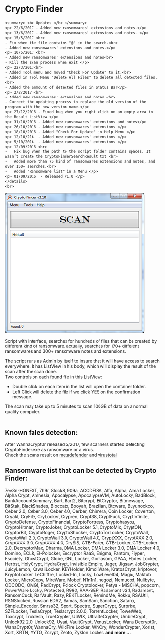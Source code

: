 <h1> Crypto Finder </h1>

``` <details> 
<summary> <b> Updates </b> </summary>
<p> 22/6/2017 - Added new ransomwares' extensions and notes.</p>
<p> 13/6/2017 - Added new ransomwares' extensions and notes. </p>
<p> 15/5/2017 <br>
- Fix when the file contains "@" in the search.<br>
- Added new ransomwares' extensions and notes.</p>
<p> 10/5/2017 <br>
- Added new ransomwares' extensions and notes<br>
- Kill the scan process when exit </p>
<p> 22/3/2017<br>
- Added Tool menu and moved "Check For Update" to it.<br>
- Added in Tool Menu "Delete All Files" to delete all detected files.<br>
- Added the ammount of detected files in Status Bar</p>
<p> 2/2/2017 <br>
- Added new ransomwares' extensions and notes.<br>
- Currect the updating process to replace the old version of the program with the new version name.</p>
<p> 27/12/2016 - Fixed bug when you right click on an empty area in the Result ListView </p>
<p> 31/10/2016 - Added new ransomwares' extensions and notes</p>
<p> 26/10/2016 - Added new ransomwares' extensions </p>
<p> 18/10/2016 - Added "Check For Update" in Help Menu </p>
<p> 12/10/216  - Added new ransomwares' extensions </p>
<p> 5/10/2016  - Added new ransomwares' extensions </p>
<p> 12/09/2016 <br>
-	Fix bug when the path to the script folder contains spaces. It wasn’t create the CryptoFinderSearchResult.txt <br>
-	Added more than 75 kind of ransomwares extensions and notes, and over 150+ searches.<br>
-	Added "Ransomware list" in a Menu </p>
<p> 01/09/2016  - Released v1.0 </p>
</details>
<br> 
```

![Alt text](https://raw.githubusercontent.com/RamiSyr/Crypto-Finder/master/CryptoFinder.png)


Script with interface, searches for hundreds of files that can be created by different kind of ransomware. actually, searches for 170+ different ransomwares and 300+ ransomware notes and extensions.

The script runs as Admin by itself to insure that it will have access to search everywhere.
It has ListView in his body, which will display the result of the scan after the scan done. </br>
Two controls on each found file in this ListView: </br>
- Double click on each item in the list will open the container folder.
- Left Click will delete the file if we click YES on the confirmation message.

The scan may take up to 5 minutes to scan 100GB of data on a normal quality computer.
</br>
</br>
## Known fales detection: </br>
After WannaCrypt0r released 5/2017, few scanners started detecting CryptoFinder.exe as ransomware or a virus.</br>
Check the scans result on [metadefender](https://www.metadefender.com/#!/results/file/ZTE3MDUzMEhKYklSdjRzWlpTSk1MUkROb1da/regular/analysis) and [virustotal](https://www.virustotal.com/en/file/ef5ade9c5b21459684900cf3d73da53dd3fb50b7ab3ee6b95f3beb6cd48fa566/analysis/1496167810/)


## Ransomware list that can be detected by Crypto Finder:

7ev3n-HONE$T, 7h9r, 8lock8, 909a, ACCDFISA, Alfa, Alpha, Alma Locker, Alpha Crypt, Amnesia, Apocalypse, ApocalypseVM, AutoLocky, BadBlock, BankAccountSummary, Bart, Bart2, Bitcrypt, BitCryptor, Bitmessage, BitStak, BlackShades, Bloccato, Booyah, Brazilian, Btcware, Buyunockco, Ceber 2.0, Ceber 3.0, Ceber 4.0, Cerber, Chimera, Coin Locker, Coverton, Cryakl, CryFile, CryLocker, Crypren, Crypt38, CryptFuck, CryptInfinite, CryptoDefense, CryptoFinancial, CryptoFortress, Cryptohasyou, CryptoHitman, CryptoJoker, CryptoLocker 5.1, CryptoMix, CryptON, CryptorBit, CryptoRoger, CryptoShocker, CryptoTorLocker, CryptoWall, CryptoWall 2.0, CryptoWall 3.0, CryptoWall 4.0, CryptXXX, CryptXXX 2.0, CryptXXX 3.0, CryptXXX 4.0, CrySiS, CTB-Faker, CTB-Locker, CTB-Locker 2.0, DecryptorMax, Dharma, DMA Locker, DMA Locker 3.0, DMA Locker 4.0, Domino, ECLR, El-Polocker, Encryptor RaaS, Enigma, Fantom, Flyper, Fsociety, GhostCrypt, Globe, GNL Locker, Gomasom, GPAA, Hades Locker, Herbst, HolyCrypt, HydraCrypt, Invisible Empire, Jager, Jigsaw, JobCrypter, JuicyLemon, KawaiiLocker, KEYHolder, KimcilWare, KratosCrypt, kriptovor, KryptoLocker, LeChiffre, Locked-In, Locky, LowLevel04, Magic, Maktub Locker, MicroCopy, MireWare, Mobef, N1n1n1, negozi, Nemucod, Nullbyte, ODCODC, OMG!, PadCrypt, Pclock Cryptolocker, Petya - MISCHA, popcorn, PowerWare Locky, Protected, R980, RAA-SEP, Radamant v2.1, Radamant, RansomCuck, RarVault, Razy, REKTLocker, RemindMe, Rokku, RSAUtil, RSNSlocked, Russian EDA2, Samas, SamSam, Sanction, Satana, Simple_Encoder, Smrss32, Sport, Spectre, SuperCrypt, Surprise, SZFLocker, TeslaCrypt, Teslacrypt 2.0.0, TorrentLocker, TowerWeb, Toxcrypt, Troldesh, TrueCrypter, UIWIX, UltraDeCrypter, UmbreCrypt, Unlock92 2.0, Unlock92, Uyari, VaultCrypt, VenusLocker, Wana Decrypt0r, WanaCrypt0r, WannaCry, WildFire Locker, WNCry, WonderCrypter, Xorist, Xort, XRTN, YYTO, Zcrypt, Zepto, Zyklon Locker.
**and more ...**
